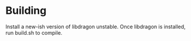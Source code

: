 # Building
Install a new-ish version of libdragon unstable. Once libdragon is installed, run build.sh to compile.
